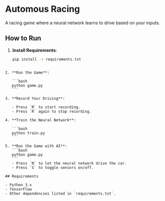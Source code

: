 # Automous Racing

A racing game where a neural network learns to drive based on your inputs.

## How to Run

1. **Install Requirements**:
   ```bash
   pip install -r requirements.txt
   ```

````

2. **Run the Game**:

   ```bash
   python game.py
   ```

3. **Record Your Driving**:

   - Press `R` to start recording.
   - Press `R` again to stop recording.

4. **Train the Neural Network**:

   ```bash
   python train.py
   ```

5. **Run the Game with AI**:
   ```bash
   python game.py
   ```
   - Press `N` to let the neural network drive the car.
   - Press `S` to toggle sensors on/off.

## Requirements

- Python 3.x
- TensorFlow
- Other dependencies listed in `requirements.txt`.
````
